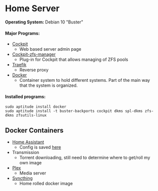 # Home Server

**Operating System:** Debian 10 "Buster"

#### Major Programs:

* [Cockpit](https://github.com/cockpit-project/cockpit)
    * Web based server admin page
* [Cockpit-zfs-manager](https://github.com/optimans/cockpit-zfs-manager)
    * Plug-in for Cockpit that allows managing of ZFS pools
* [Traefik](https://github.com/containous/traefik)
    * Reverse proxy
* [Docker](https://www.docker.com/)
    * Container system to hold different systems.  Part of the main way that the system is organized.  
    

#### Installed programs:

    sudo aptitude install docker
    sudo aptitude install -t buster-backports cockpit dkms spl-dkms zfs-dkms zfsutils-linux
    
## Docker Containers

* [Home Assistant](https://www.home-assistant.io/docs/installation/docker/)
    * Config is saved [here](https://github.com/Otto-G/HomeAutomation/blob/master/configuration.yaml)
* Transmission
    * Torrent downloading, still need to determine where to get/roll my own image
* [Plex](https://github.com/plexinc/pms-docker)
    * Media server
* [Syncthing](https://syncthing.net/)
    * Home rolled docker image